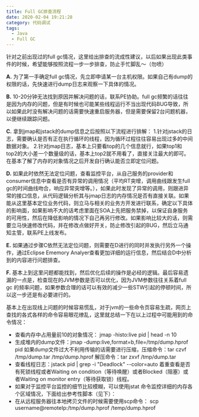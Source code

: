 ```yaml
---
title: Full GC排查流程
date: 2020-02-04 19:21:28
category: 代码调试
tags:
  - Java
  - Full GC
---
```


针对之前出现过的full gc情况，这里给出排查的流成性建议，以后如果出现此类事件的时候，希望能够按照流程一步一步排查，防止手忙脚乱～（勿喷）

**A.** 为了第一手确定full gc情况，先立即申请某一台主机权限。如果自己有dump的权限的话，先快速进行dump日志来观察一下具体的情况。 

**B.** 10-20分钟无法找到原因并解决问题的话，联系PE协助。full gc频繁的话往往是因为内存的问题，但是有时候也可能某些线程运行不当出现代码BUG导致，所以如果此时没有解决问题的话需要快速重启服务器，但是需要保留2台问题机器，以便继续跟踪问题。

**C.** 拿到jmap和jstack的dump信息之后按照以下流程进行排解： 
    1.针对jstack的日志，需要确认是否有正在执行循环的线程，因为循环过程往往容易出现过多的中间数据对象。 
    2.针对jmap日志，基本上只要看top的几个信息就行，如果top1和top2的大小差一个数量级的话，基本上top2就不用看了，直接关注最大的即可。在基本了解了内存的对象情况之后开发自行确认能否立即定位问题。 

**D.** 如果此时依然无法定位问题，查看监控平台，从自己服务的provider和consumer信息中查看是否有异常的调用情况（平均RT突增，调用曲线跟发生full gc的时间曲线吻合，响应异常突增等。），如果此时发现了异常的调用，则跟进异常的接口信息，从代码逻辑分析其与jmap日志的内存情况是否有直接关联。如果能从这里基本定位业务代码，则立马与相关的业务方开发进行联系，确定以下具体的影响面，如果影响不大的话考虑里面在SOA上先把服务禁掉，以保证自身服务的可用性，然后在降低影响的情况下自己再另行修改。如果影响比较大的话，则需要立马快速修改代码，并在修改点做好开关，防止修改引起的BUG，然后立马通知主管，联系PE上线发布。

**E.** 如果通过步骤C依然无法定位问题，则需要在D进行的同时并发执行另外一个操作，通过Eclipse Ememory Analyer查看更加详细的运行信息，然后结合D中分析到的内容进行问题排查。

**F.** 基本上到这里问题都能找到，然后优化后续的操作是必经的逻辑。最后容易遗漏的一点是，检查现在的JVM参数是否可以优化，因为JVM参数往往关系着full gc 的频率问题，如果参数合理的话可以有效的减少一些STW引起的停顿时间，所以这一步还是有必要进行的。

基本上在出现线上问题的时候容易慌乱，对于jvm的一些命令页容易生疏，网页上查找的各式各样的命令容易眼花缭乱，这里就总结一下在以上过程中可能用到的命令情况： 

- 查看内存中占用量前10的对象情况： jmap -histo:live pid | head -n 10 
- 生成堆内的dump文件：jmap -dump:live,format=b,file=/tmp/dump.hprof pid 如果dump文件过大不利用传输的话需要进行压缩，压缩命令：tar czvf /tmp/dump.tar /tmp/dump.hprof 解压命令：tar zxvf /tmp/dump.tar
- 查看线程日志：jstack pid | grep -i "Deadlock" --color=auto 着重查看是否有死锁线程或者Waiting on condition（等待唤醒）或者Blocked（阻塞）或者Waiting on monitor entry（等待获取锁）线程。
- 如果对于监控平台监控的细节比较模糊，可以使用jstat 命令监控详细的内存各个区域情况，下面给出参考性脚本（见下）：
- 在从远程服务器往本地拷贝文件的时候需要使用scp命令： scp username@remoteIp:/tmp/dump.hprof /temp/dump.hprof
